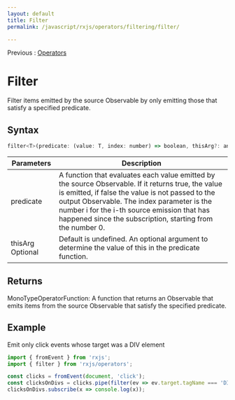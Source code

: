 ```yaml
---
layout: default
title: Filter
permalink: /javascript/rxjs/operators/filtering/filter/

---
```


Previous : [Operators](../../operators.md)

# Filter 

Filter items emitted by the source Observable by only emitting those that satisfy a specified predicate.


## Syntax
```javascript
filter<T>(predicate: (value: T, index: number) => boolean, thisArg?: any): MonoTypeOperatorFunction<T>
```

| Parameters | Description |
| ---------- | ----------- |
| predicate | A function that evaluates each value emitted by the source Observable. If it returns true, the value is emitted, if false the value is not passed to the output Observable. The index parameter is the number i for the i-th source emission that has happened since the subscription, starting from the number 0.  |
| thisArg Optional | Default is undefined. An optional argument to determine the value of this in the predicate function. |


## Returns
MonoTypeOperatorFunction<T>: A function that returns an Observable that emits items from the source Observable that satisfy the specified predicate.


## Example

Emit only click events whose target was a DIV element
```javascript
import { fromEvent } from 'rxjs';
import { filter } from 'rxjs/operators';

const clicks = fromEvent(document, 'click');
const clicksOnDivs = clicks.pipe(filter(ev => ev.target.tagName === 'DIV'));
clicksOnDivs.subscribe(x => console.log(x));
```